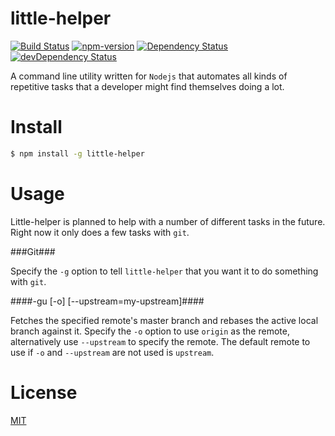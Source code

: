 little-helper
=============

[![Build Status](https://travis-ci.org/RickEyre/little-helper.svg?branch=master)](https://travis-ci.org/RickEyre/little-helper) [![npm-version](http://img.shields.io/npm/v/little-helper.svg)](https://www.npmjs.org/package/little-helper) [![Dependency Status](https://david-dm.org/RickEyre/little-helper.svg?theme=shields.io)](https://david-dm.org/RickEyre/little-helper) [![devDependency Status](https://david-dm.org/RickEyre/little-helper/dev-status.svg?theme=shields.io)](https://david-dm.org/RickEyre/little-helper#info=devDependencies)

A command line utility written for `Nodejs` that automates all kinds of
repetitive tasks that a developer might find themselves doing a lot.

Install
=======

```bash
$ npm install -g little-helper
```

Usage
=======

Little-helper is planned to help with a number of different tasks in the future.
Right now it only does a few tasks with `git`.

###Git###

Specify the `-g` option to tell `little-helper` that you want it to do something
with `git`.

####-gu [-o] [--upstream=my-upstream]####

Fetches the specified remote's master branch and rebases the active local branch
against it. Specify the `-o` option to use `origin` as the remote, alternatively
use `--upstream` to specify the remote. The default remote to use if `-o` and
`--upstream` are not used is `upstream`.

License
=======
[MIT](https://github.com/RickEyre/little-helper/blob/master/LICENSE)
